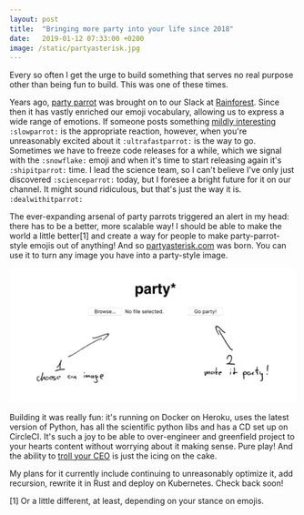 ```yaml
---
layout: post
title:  "Bringing more party into your life since 2018"
date:   2019-01-12 07:33:00 +0200
image: /static/partyasterisk.jpg
---
```


Every so often I get the urge to build something that serves no real purpose other than being fun to build. This was one of these times.

Years ago, [party parrot](https://cultofthepartyparrot.com/) was brought on to our Slack at [Rainforest](http://rainforestqa.com/). Since then it has vastly enriched our emoji vocabulary, allowing us to express a wide range of emotions. If someone posts something [mildly interesting](https://www.reddit.com/r/mildlyinteresting/) `:slowparrot:` is the appropriate reaction, however, when you're unreasonably excited about it `:ultrafastparrot:` is the way to go. Sometimes we have to freeze code releases for a while, which we signal with the `:snowflake:` emoji and when it's time to start releasing again it's `:shipitparrot:` time. I lead the science team, so I can't believe I've only just discovered `:scienceparrot:` today, but I foresee a bright future for it on our channel. It might sound ridiculous, but that's just the way it is. `:dealwithitparrot:`

The ever-expanding arsenal of party parrots triggered an alert in my head: there has to be a better, more scalable way! I should be able to make the world a little better[1] and create a way for people to make party-parrot-style emojis out of anything! And so [partyasterisk.com](https://www.partyasterisk.com) was born. You can use it to turn any image you have into a party-style image.

![partyasterisk.com](/static/partyasterisk.jpg)

Building it was really fun: it's running on Docker on Heroku, uses the latest version of Python, has all the scientific python libs and has a CD set up on CircleCI. It's such a joy to be able to over-engineer and greenfield project to your hearts content without worrying about it making sense. Pure play! And the ability to [troll your CEO](https://twitter.com/maciejgryka/status/1076092936754946050) is just the icing on the cake.

My plans for it currently include continuing to unreasonably optimize it, add recursion, rewrite it in Rust and deploy on Kubernetes. Check back soon!

[1] Or a little different, at least, depending on your stance on emojis.
